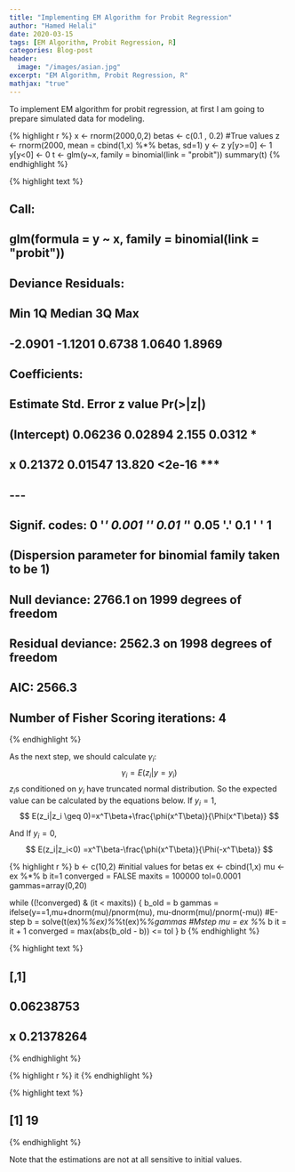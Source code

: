 ```yaml
---
title: "Implementing EM Algorithm for Probit Regression"
author: "Hamed Helali"
date: 2020-03-15
tags: [EM Algorithm, Probit Regression, R]
categories: Blog-post
header:
  image: "/images/asian.jpg"
excerpt: "EM Algorithm, Probit Regression, R"
mathjax: "true"
---
```


To implement EM algorithm for probit regression, at first I am going to prepare simulated data for modeling.

{% highlight r %}
x <- rnorm(2000,0,2)
betas <- c(0.1 , 0.2) #True values
z <- rnorm(2000, mean = cbind(1,x) %*% betas, sd=1)
y <- z
y[y>=0] <- 1
y[y<0] <- 0
t <- glm(y~x, family = binomial(link = "probit"))
summary(t)
{% endhighlight %}



{% highlight text %}
## 
## Call:
## glm(formula = y ~ x, family = binomial(link = "probit"))
## 
## Deviance Residuals: 
##     Min       1Q   Median       3Q      Max  
## -2.0901  -1.1201   0.6738   1.0640   1.8969  
## 
## Coefficients:
##             Estimate Std. Error z value Pr(>|z|)    
## (Intercept)  0.06236    0.02894   2.155   0.0312 *  
## x            0.21372    0.01547  13.820   <2e-16 ***
## ---
## Signif. codes:  0 '***' 0.001 '**' 0.01 '*' 0.05 '.' 0.1 ' ' 1
## 
## (Dispersion parameter for binomial family taken to be 1)
## 
##     Null deviance: 2766.1  on 1999  degrees of freedom
## Residual deviance: 2562.3  on 1998  degrees of freedom
## AIC: 2566.3
## 
## Number of Fisher Scoring iterations: 4
{% endhighlight %}

As the next step, we should calculate $\gamma_i$:
$$
\gamma_i=E(z_i|y=y_i)
$$
$z_i$s conditioned on $y_i$ have truncated normal distribution. So the expected value can be calculated by the equations below. If $y_i=1$,
$$
E(z_i|z_i \geq 0)=x^T\beta+\frac{\phi(x^T\beta)}{\Phi(x^T\beta)}
$$

And If $y_i=0$,
$$
E(z_i|z_i<0) =x^T\beta-\frac{\phi(x^T\beta)}{\Phi(-x^T\beta)}
$$


{% highlight r %}
b <- c(10,2) #initial values for betas
ex <- cbind(1,x)
mu <- ex %*% b
it=1
converged = FALSE
maxits = 100000
tol=0.0001
gammas=array(0,20)

while ((!converged) & (it < maxits)) {
  b_old = b
  gammas = ifelse(y==1,mu+dnorm(mu)/pnorm(mu), mu-dnorm(mu)/pnorm(-mu)) #E-step
  b = solve(t(ex)%*%ex)%*%t(ex)%*%gammas   #Mstep
  mu = ex %*% b
  it = it + 1
  converged = max(abs(b_old - b)) <= tol
}
b
{% endhighlight %}



{% highlight text %}
##         [,1]
##   0.06238753
## x 0.21378264
{% endhighlight %}



{% highlight r %}
it
{% endhighlight %}



{% highlight text %}
## [1] 19
{% endhighlight %}

Note that the estimations are not at all sensitive to initial values.
